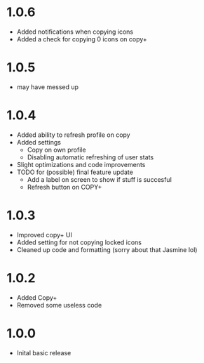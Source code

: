 # 1.0.6
- Added notifications when copying icons
- Added a check for copying 0 icons on copy+

# 1.0.5
- may have messed up

# 1.0.4
- Added ability to refresh profile on copy
- Added settings
    - Copy on own profile
    - Disabling automatic refreshing of user stats
- Slight optimizations and code improvements
- TODO for (possible) final feature update
    - Add a label on screen to show if stuff is succesful
    - Refresh button on COPY+

# 1.0.3
- Improved copy+ UI
- Added setting for not copying locked icons
- Cleaned up code and formatting (sorry about that Jasmine lol)

# 1.0.2
- Added Copy+
- Removed some useless code

# 1.0.0
- Inital basic release
